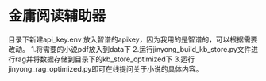 # 金庸阅读辅助器
目录下新建api_key.env 放入智谱的apikey，因为我用的是智谱的，可以根据需要改动。
1.将需要的小说pdf放入到data下
2.运行jinyong_build_kb_store.py文件进行rag并将数据存储到目录下的kb_store_optimized下
3.运行jinyong_rag_optimized.py即可在线提问关于小说的具体内容。